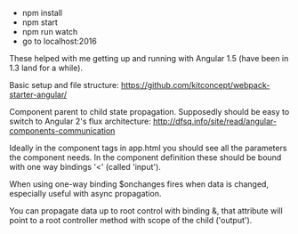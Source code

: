 - npm install
- npm start
- npm run watch
- go to localhost:2016

These helped with me getting up and running with Angular 1.5 (have been in 1.3 land for a while).

Basic setup and file structure:
https://github.com/kitconcept/webpack-starter-angular/

Component parent to child state propagation. Supposedly should be easy to switch to Angular 2's flux architecture:
http://dfsq.info/site/read/angular-components-communication

Ideally in the component tags in app.html you should see all the parameters the component needs. In the component definition these should be bound with one way bindings '<' (called 'input').

When using one-way binding $onchanges fires when data is changed, especially useful with async propagation.

You can propagate data up to root control with binding &, that attribute will point to a root controller method with scope of the child ('output').